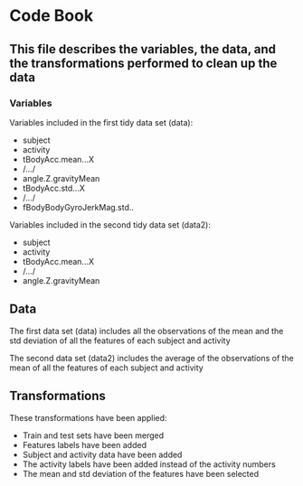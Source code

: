 # Code Book

## This file describes the variables, the data, and the transformations performed to clean up the data

### Variables

Variables included in the first tidy data set (data):

* subject
* activity
* tBodyAcc.mean...X
* /.../
* angle.Z.gravityMean
* tBodyAcc.std...X
* /.../
* fBodyBodyGyroJerkMag.std..

Variables included in the second tidy data set (data2):

* subject
* activity
* tBodyAcc.mean...X
* /.../
* angle.Z.gravityMean

## Data

The first data set (data) includes all the observations of the mean and the std deviation of all the features of each subject and activity

The second data set (data2) includes the average of the observations of the mean of all the features of each subject and activity

## Transformations

These transformations have been applied:

* Train and test sets have been merged
* Features labels have been added
* Subject and activity data have been added
* The activity labels have been added instead of the activity numbers
* The mean and std deviation of the features have been selected